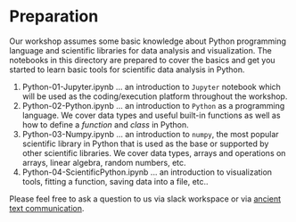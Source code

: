 # Preparation 

Our workshop assumes some basic knowledge about Python programming language and scientific libraries for data analysis and visualization. The notebooks in this directory are prepared to cover the basics and get you started to learn basic tools for scientific data analysis in Python.

1. Python-01-Jupyter.ipynb ... an introduction to `Jupyter` notebook which will be used as the coding/execution platform throughout the workshop.
2. Python-02-Python.ipynb ... an introduction to `Python` as a programming language. We cover data types and useful built-in functions as well as how to define a _function_ and _class_ in Python.
3. Python-03-Numpy.ipynb ... an introduction to `numpy`, the most popular scientific library in Python that is used as the base or supported by other scientific libraries. We cover data types, arrays and operations on arrays, linear algebra, random numbers, etc.
4. Python-04-ScientificPython.ipynb ... an introduction to visualization tools, fitting a function, saving data into a file, etc..

Please feel free to ask a question to us via slack workspace or via [ancient text communication](mailto:kterao@slac.stanford.edu).
